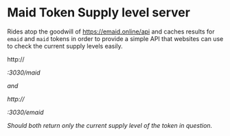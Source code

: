 # Maid Token Supply level server


Rides atop the goodwill of https://emaid.online/api and caches results for `emaid` and `maid` tokens 
in order to provide a simple API that websites can use to check the current supply levels easily.


http://<address>:3030/maid

and 

http://<address>:3030/emaid

Should both return _only_ the current supply level of the token in question.

